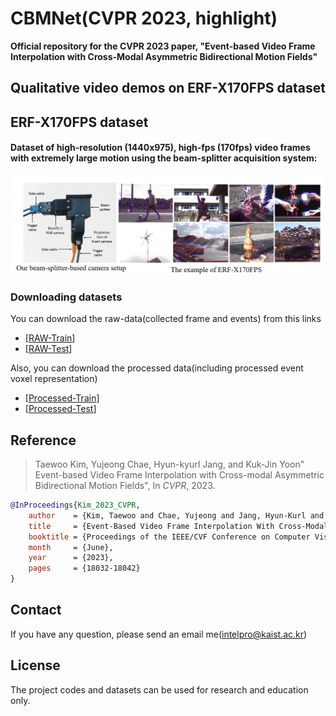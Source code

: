 # CBMNet(CVPR 2023, highlight)
**Official repository for the CVPR 2023 paper, "Event-based Video Frame Interpolation with Cross-Modal Asymmetric Bidirectional Motion Fields"**



## Qualitative video demos on ERF-X170FPS dataset 

## ERF-X170FPS dataset
#### Dataset of high-resolution (1440x975), high-fps (170fps) video frames with extremely large motion using the beam-splitter acquisition system:
![image info](./figure/ERF_dataset.png)

### Downloading datasets 
You can download the raw-data(collected frame and events) from this links

* [[RAW-Train]()]
* [[RAW-Test]()]


Also, you can download the processed data(including processed event voxel representation)

* [[Processed-Train]()]
* [[Processed-Test]()]

## Reference
> Taewoo Kim, Yujeong Chae, Hyun-kyurl Jang, and Kuk-Jin Yoon" Event-based Video Frame Interpolation with Cross-modal Asymmetric Bidirectional Motion Fields", In _CVPR_, 2023.
```bibtex
@InProceedings{Kim_2023_CVPR,
    author    = {Kim, Taewoo and Chae, Yujeong and Jang, Hyun-Kurl and Yoon, Kuk-Jin},
    title     = {Event-Based Video Frame Interpolation With Cross-Modal Asymmetric Bidirectional Motion Fields},
    booktitle = {Proceedings of the IEEE/CVF Conference on Computer Vision and Pattern Recognition (CVPR)},
    month     = {June},
    year      = {2023},
    pages     = {18032-18042}
}
```
## Contact
If you have any question, please send an email me(intelpro@kaist.ac.kr)

## License
The project codes and datasets can be used for research and education only. 